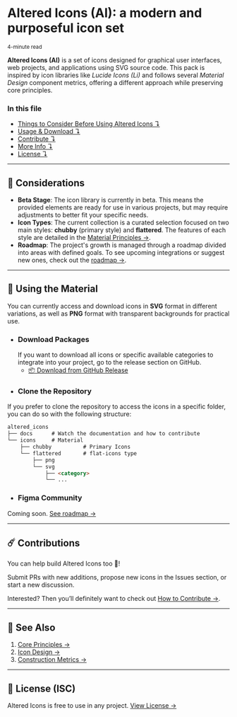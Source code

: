 # Altered Icons (Al): a modern and purposeful icon set  
<sup>4-minute read</sup>

**Altered Icons (Al)** is a set of icons designed for graphical user interfaces, web projects, and applications using SVG source code. This pack is inspired by icon libraries like *Lucide Icons (Li)* and follows several *Material Design* component metrics, offering a different approach while preserving core principles.

### In this file  
+ [Things to Consider Before Using Altered Icons ↴](#-considerations)  
+ [Usage & Download ↴](#-using-the-material)  
+ [Contribute ↴](#-contributions)  
+ [More Info ↴](#-see-also)  
+ [License ↴](#-license-(isc))


---

## 📣 Considerations  
+ **Beta Stage**: The icon library is currently in beta. This means the provided elements are ready for use in various projects, but may require adjustments to better fit your specific needs.  
+ **Icon Types**: The current collection is a curated selection focused on two main styles: **chubby** (primary style) and **flattered**. The features of each style are detailed in the [Material Principles →](./01_principles.md).  
+ **Roadmap**: The project's growth is managed through a roadmap divided into areas with defined goals. To see upcoming integrations or suggest new ones, check out the [roadmap →](../../ROADMAP.md).  


---

## 🧪 Using the Material  
You can currently access and download icons in **SVG** format in different variations, as well as **PNG** format with transparent backgrounds for practical use.

+ ### Download Packages  
	If you want to download all icons or specific available categories to integrate into your project, go to the release section on GitHub.  
	+ <a href="https://github.com/dot-alter/Altered-Icons-Pack/releases" target="_blank">📦 Download from GitHub Release</a>

<!-- + ### Using npm  
	You can use npm to download the entire icon pack into your project with the following command:  
	```bash
	npm install altered-icons --save
	``` -->

+ ### Clone the Repository
If you prefer to clone the repository to access the icons in a specific folder, you can do so with the following structure:
```md
altered_icons
├── docs      # Watch the documentation and how to contribute
└── icons     # Material
	├── chubby          # Primary Icons
	└── flattered       # flat-icons type
		├── png
		└── svg 
			├── <category>
			└── ...
```

+ ### Figma Community
Coming soon. [See roadmap →](../../ROADMAP.md)


---

## ☄️ Contributions
You can help build Altered Icons too 💝!

Submit PRs with new additions, propose new icons in the Issues section, or start a new discussion.

Interested? Then you’ll definitely want to check out [How to Contribute →](./CONTRIBUTING.md).


---

## 📍 See Also
1. [Core Principles →](./01_principles.md)
2. [Icon Design →](./02_design.md)
3. [Construction Metrics →](./03_metrics.md)


---

## 🛂 License (ISC)
Altered Icons is free to use in any project. [View License →](../../LICENSE)


